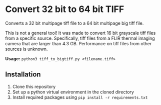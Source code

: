 # Convert 32 bit to 64 bit TIFF

Converts a 32 bit multipage tiff file to a 64 bit multipage big tiff file.

This is not a general tool! It was made to convert 16 bit grayscale tiff files from a specific source. 
Specifically, tiff files from a FLIR thermal imaging camera that are larger than 4.3 GB.
Performance on tiff files from other sources is unknown. 

**Usage:** `python3 tiff_to_bigtiff.py <filename.tiff>`

## Installation

1. Clone this repository
2. Set up a python virtual environment in the cloned directory
3. Install required packages using `pip install -r requirements.txt`
